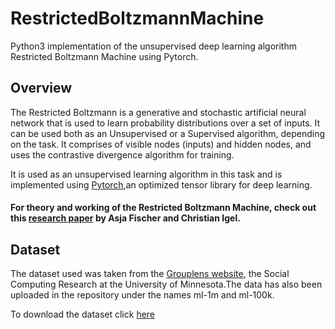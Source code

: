 # RestrictedBoltzmannMachine
Python3 implementation of the unsupervised deep learning algorithm Restricted Boltzmann Machine using Pytorch.

## Overview

The Restricted Boltzmann is a generative and stochastic artificial neural network that is used to learn probability distributions over a set of inputs.
It can be used both as an Unsupervised or a Supervised algorithm, depending on the task. It comprises of visible nodes (inputs) and hidden nodes, and uses the contrastive divergence algorithm for training. 

It is used as an unsupervised learning algorithm in this task and is implemented using 
[Pytorch](https://pytorch.org/),an optimized tensor library for deep learning.

#### For theory and working of the Restricted Boltzmann Machine, check out this [research paper](https://christian-igel.github.io/paper/TRBMAI.pdf) by Asja Fischer and Christian Igel.

## Dataset
The dataset used was taken from the [Grouplens website](https://grouplens.org/), the Social Computing Research at the University of Minnesota.The data
has also been uploaded in the repository under the names ml-1m and ml-100k.

To download the dataset click [here](https://grouplens.org/datasets/movielens/latest/)

